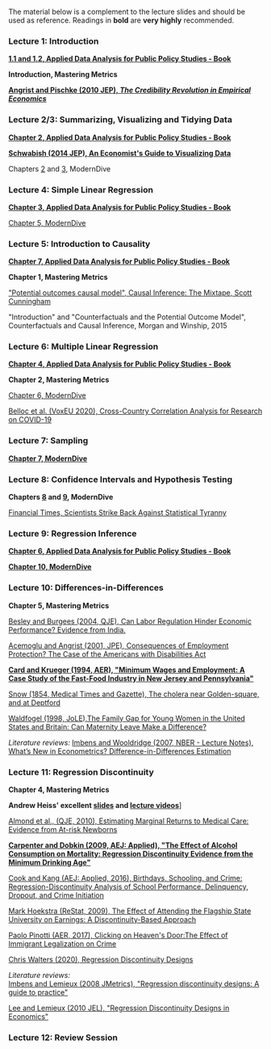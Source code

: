 The material below is a complement to the lecture slides and should be used as reference. Readings in **bold** are **very highly** recommended.


### Lecture 1: Introduction

[**1.1 and 1.2, Applied Data Analysis for Public Policy Studies - Book**](https://michelefioretti.github.io/ScPoEconometrics/R-intro.html#getting-started)

**Introduction, Mastering Metrics**

[**Angrist and Pischke (2010 JEP), *The Credibility Revolution in Empirical Economics***](https://www.aeaweb.org/articles?id=10.1257/jep.24.2.3)  


### Lecture 2/3: Summarizing, Visualizing and Tidying Data

[**Chapter 2, Applied Data Analysis for Public Policy Studies - Book**](https://michelefioretti.github.io/ScPoEconometrics/sum.html)

[**Schwabish (2014 JEP), An Economist's Guide to Visualizing Data**](https://www.aeaweb.org/articles?id=10.1257/jep.28.1.209)

Chapters [2](https://moderndive.com/2-viz.html) and [3](https://moderndive.com/3-wrangling.html), ModernDive


### Lecture 4: Simple Linear Regression

[**Chapter 3, Applied Data Analysis for Public Policy Studies - Book**](https://michelefioretti.github.io/ScPoEconometrics/linreg.html)

[Chapter 5, ModernDive](https://moderndive.com/5-regression.html)


### Lecture 5: Introduction to Causality

[**Chapter 7, Applied Data Analysis for Public Policy Studies - Book**](https://michelefioretti.github.io/ScPoEconometrics/causality.html)

**Chapter 1, Mastering Metrics**

["Potential outcomes causal model", Causal Inference: The Mixtape, Scott Cunningham](http://scunning.com/cunningham_mixtape.pdf)

"Introduction" and "Counterfactuals and the Potential Outcome Model", Counterfactuals and Causal Inference, Morgan and Winship, 2015


### Lecture 6: Multiple Linear Regression

[**Chapter 4, Applied Data Analysis for Public Policy Studies - Book**](https://michelefioretti.github.io/ScPoEconometrics/multiple-reg.html)

**Chapter 2, Mastering Metrics**

[Chapter 6, ModernDive](https://moderndive.com/6-multiple-regression.html)

[Belloc et al. (VoxEU 2020), Cross-Country Correlation Analysis for Research on COVID-19](https://voxeu.org/article/cross-country-correlation-analysis-research-covid-19)


### Lecture 7: Sampling

[**Chapter 7, ModernDive**](https://moderndive.com/7-sampling.html)


### Lecture 8: Confidence Intervals and Hypothesis Testing

**Chapters [8](https://moderndive.com/8-confidence-intervals.html) and [9](https://moderndive.com/9-hypothesis-testing.html), ModernDive**

[Financial Times, Scientists Strike Back Against Statistical Tyranny](https://www.ft.com/content/36f9374c-5075-11e9-8f44-fe4a86c48b33)

### Lecture 9: Regression Inference

[**Chapter 6, Applied Data Analysis for Public Policy Studies - Book**](https://michelefioretti.github.io/ScPoEconometrics/std-errors.html)

[**Chapter 10, ModernDive**](https://moderndive.com/10-inference-for-regression.html)

### Lecture 10: Differences-in-Differences

**Chapter 5, Mastering Metrics**

[Besley and Burgees (2004, QJE), Can Labor Regulation Hinder Economic Performance? Evidence from India.](https://www.researchgate.net/profile/Robin_Burgess/publication/24091856_Can_Labor_Regulation_Hinder_Economic_Performance_Evidence_from_India_CEPR_Discussion_Paper_3260/links/02e7e519cadc12efff000000/Can-Labor-Regulation-Hinder-Economic-Performance-Evidence-from-India-CEPR-Discussion-Paper-3260.pdf)

[Acemoglu and Angrist (2001, JPE), Consequences of Employment Protection? The Case of the Americans with Disabilities Act](https://www.journals.uchicago.edu/doi/pdfplus/10.1086/322836?casa_token=VU7yMueF2McAAAAA:4gOM29HI0lsdcTvWvCj0FzFH-iTqEGOd1m2QNDBtlo8OX1ZCoFWjOhaEkrIjEmHhO3bmtNYkww)

[**Card and Krueger (1994, AER), "Minimum Wages and Employment: A Case Study of the Fast-Food Industry in New Jersey and Pennsylvania"**](http://davidcard.berkeley.edu/papers/njmin-aer.pdf)

[Snow (1854, Medical Times and Gazette), The cholera near Golden-square, and at Deptford](https://johnsnow.matrix.msu.edu/work.php?id=15-78-45)

[Waldfogel (1998, JoLE),The Family Gap for Young Women in the United States and Britain: Can Maternity Leave Make
a Difference?](https://www.journals.uchicago.edu/doi/pdfplus/10.1086/209897?casa_token=qxbk70WjM2EAAAAA:-MC8awUaxs58pljRE2CJQTHupYq6klQbm4pN699bm3UXmwI_Ll3YEw22ETbKhViheYq4_bmK-g)

*Literature reviews:* 
[Imbens and Wooldridge (2007, NBER - Lecture Notes), What’s New in Econometrics? Difference-in-Differences Estimation](https://www.nber.org/WNE/lect_10_diffindiffs.pdf)


### Lecture 11: Regression Discontinuity

**Chapter 4, Mastering Metrics**

**Andrew Heiss' excellent [slides](https://evalsp20.classes.andrewheiss.com/slides/PMAP-8521_2020-04-01.pdf) and [lecture videos](https://evalsp20.classes.andrewheiss.com/class/11-class/)**]

[Almond et al., (QJE, 2010), Estimating Marginal Returns to Medical Care: Evidence from At-risk Newborns](https://academic.oup.com/qje/article-abstract/125/2/591/1882183?redirectedFrom=fulltext)

[**Carpenter and Dobkin (2009, AEJ: Applied), "The Effect of Alcohol Consumption on Mortality: Regression Discontinuity Evidence from the Minimum Drinking Age"**](https://www.aeaweb.org/articles?id=10.1257/app.1.1.164)

[Cook and Kang (AEJ: Applied, 2016), Birthdays, Schooling, and Crime: Regression-Discontinuity Analysis of School Performance, Delinquency, Dropout, and Crime Initiation](https://pubs.aeaweb.org/doi/pdfplus/10.1257/app.20140323)

[Mark Hoekstra (ReStat, 2009), The Effect of Attending the Flagship State University on Earnings: A Discontinuity-Based Approach](https://cdn.theatlantic.com/static/mt/assets/business/Hoekstra_Flagship.pdf)

[Paolo Pinotti (AER, 2017), Clicking on Heaven's Door:The Effect of Immigrant Legalization on Crime](https://pubs.aeaweb.org/doi/pdfplus/10.1257/aer.20150355)

[Chris Walters (2020), Regression Discontinuity Designs](https://www.aeaweb.org/webcasts/2020/mastering-mostly-harmless-econometrics-part-7)

*Literature reviews:*  
[Imbens and Lemieux (2008 JMetrics), "Regression discontinuity designs: A guide to practice"](https://faculty.smu.edu/millimet/classes/eco7377/papers/imbens%20lemieux%202008.pdf)  

[Lee and Lemieux (2010 JEL), "Regression Discontinuity Designs in Economics"](https://www.princeton.edu/~davidlee/wp/RDDEconomics.pdf)


### Lecture 12: Review Session

